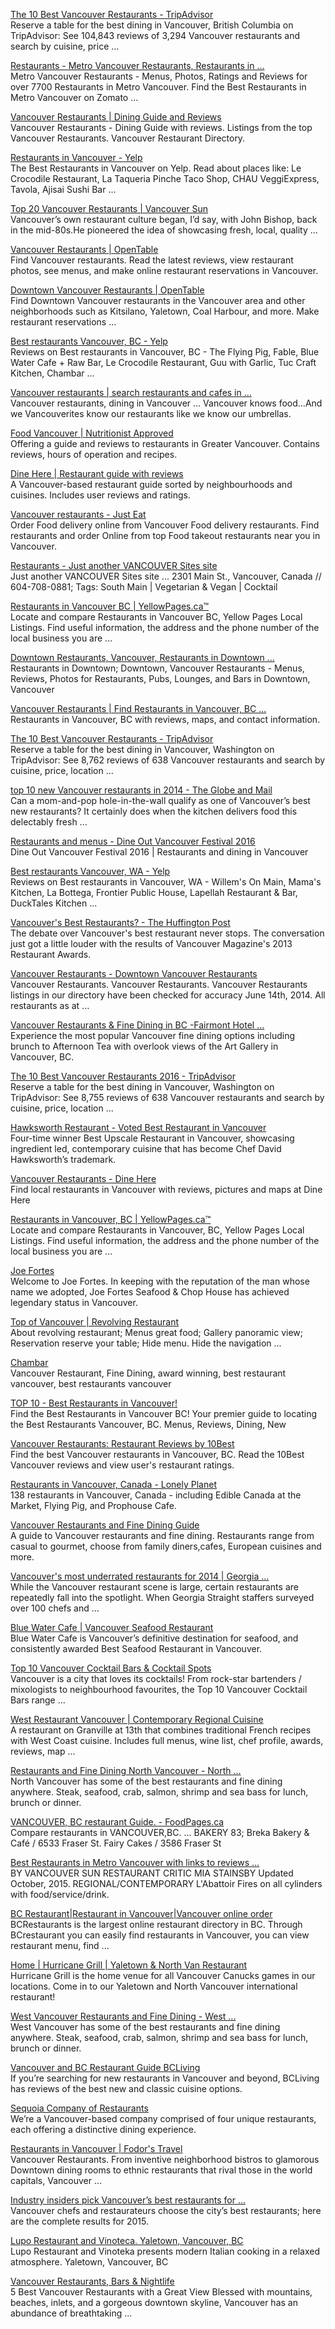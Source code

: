[The 10 Best Vancouver Restaurants - TripAdvisor](https://www.tripadvisor.ca/Restaurants-g154943-Vancouver_British...)  
Reserve a table for the best dining in Vancouver, British Columbia on TripAdvisor: See 104,843 reviews of 3,294 Vancouver restaurants and search by cuisine, price ...

[Restaurants - Metro Vancouver Restaurants, Restaurants in ...](https://www.zomato.com/vancouver)  
Metro Vancouver Restaurants - Menus, Photos, Ratings and Reviews for over 7700 Restaurants in Metro Vancouver. Find the Best Restaurants in Metro Vancouver on Zomato ...

[Vancouver Restaurants | Dining Guide and Reviews](vancouverrestaurants.com)  
Vancouver Restaurants - Dining Guide with reviews. Listings from the top Vancouver Restaurants. Vancouver Restaurant Directory.

[Restaurants in Vancouver - Yelp](www.yelp.ca/c/vancouver/restaurants)  
The Best Restaurants in Vancouver on Yelp. Read about places like: Le Crocodile Restaurant, La Taqueria Pinche Taco Shop, CHAU VeggiExpress, Tavola, Ajisai Sushi Bar ...

[Top 20 Vancouver Restaurants | Vancouver Sun](blogs.vancouversun.com/2011/08/15/top-20-vancouver-restaurants)  
Vancouver’s own restaurant culture began, I’d say, with John Bishop, back in the mid-80s.He pioneered the idea of showcasing fresh, local, quality ...

[Vancouver Restaurants | OpenTable](www.opentable.com/vancouver-restaurants?mn=165)  
Find Vancouver restaurants. Read the latest reviews, view restaurant photos, see menus, and make online restaurant reservations in Vancouver.

[Downtown Vancouver Restaurants | OpenTable](www.opentable.com/vancouver/downtown-restaurants)  
Find Downtown Vancouver restaurants in the Vancouver area and other neighborhoods such as Kitsilano, Yaletown, Coal Harbour, and more. Make restaurant reservations ...

[Best restaurants Vancouver, BC - Yelp](www.yelp.ca/search?find_desc=best+restaurants&find_loc=Vancouver,+BC)  
Reviews on Best restaurants in Vancouver, BC - The Flying Pig, Fable, Blue Water Cafe + Raw Bar, Le Crocodile Restaurant, Guu with Garlic, Tuc Craft Kitchen, Chambar ...

[Vancouver restaurants | search restaurants and cafes in ...](www.tourismvancouver.com/dine)  
Vancouver restaurants, dining in Vancouver ... Vancouver knows food...And we Vancouverites know our restaurants like we know our umbrellas.

[Food Vancouver | Nutritionist Approved](foodvancouver.com)  
Offering a guide and reviews to restaurants in Greater Vancouver. Contains reviews, hours of operation and recipes.

[Dine Here | Restaurant guide with reviews](dinehere.ca)  
A Vancouver-based restaurant guide sorted by neighbourhoods and cuisines. Includes user reviews and ratings.

[Vancouver restaurants - Just Eat](https://www.just-eat.ca/delivery/vancouver)  
Order Food delivery online from Vancouver Food delivery restaurants. Find restaurants and order Online from top Food takeout restaurants near you in Vancouver.

[Restaurants - Just another VANCOUVER Sites site](vanmag.com/restaurants)  
Just another VANCOUVER Sites site ... 2301 Main St., Vancouver, Canada // 604-708-0881; Tags: South Main | Vegetarian & Vegan | Cocktail

[Restaurants in Vancouver BC | YellowPages.ca™](www.yellowpages.ca/search/si/1/Restaurants/Vancouver+BC)  
Locate and compare Restaurants in Vancouver BC, Yellow Pages Local Listings. Find useful information, the address and the phone number of the local business you are ...

[Downtown Restaurants, Vancouver, Restaurants in Downtown ...](https://www.zomato.com/vancouver/downtown-restaurants)  
Restaurants in Downtown; Downtown, Vancouver Restaurants - Menus, Reviews, Photos for Restaurants, Pubs, Lounges, and Bars in Downtown, Vancouver

[Vancouver Restaurants | Find Restaurants in Vancouver, BC ...](www.canpages.ca/business/BC/vancouver/restaurants/961-720200.html)  
Restaurants in Vancouver, BC with reviews, maps, and contact information.

[The 10 Best Vancouver Restaurants - TripAdvisor](https://www.tripadvisor.ca/Restaurants-g60820-Vancouver_Washington...)  
Reserve a table for the best dining in Vancouver, Washington on TripAdvisor: See 8,762 reviews of 638 Vancouver restaurants and search by cuisine, price, location ...

[top 10 new Vancouver restaurants in 2014 - The Globe and Mail](www.theglobeandmail.com/life/food-and-wine/restaurant-reviews/top...)  
Can a mom-and-pop hole-in-the-wall qualify as one of Vancouver’s best new restaurants? It certainly does when the kitchen delivers food this delectably fresh ...

[Restaurants and menus - Dine Out Vancouver Festival 2016](www.dineoutvancouver.com/restaurants)  
Dine Out Vancouver Festival 2016 | Restaurants and dining in Vancouver

[Best restaurants Vancouver, WA - Yelp](www.yelp.com/search?find_desc=Best+Restaurants&find_loc=Vancouver,+WA)  
Reviews on Best restaurants in Vancouver, WA - Willem's On Main, Mama's Kitchen, La Bottega, Frontier Public House, Lapellah Restaurant & Bar, DuckTales Kitchen ...

[Vancouver's Best Restaurants? - The Huffington Post](www.huffingtonpost.ca/2013/04/23/best-restaurants-vancouver-list_n...)  
The debate over Vancouver's best restaurant never stops. The conversation just got a little louder with the results of Vancouver Magazine's 2013 Restaurant Awards.

[Vancouver Restaurants - Downtown Vancouver Restaurants](www.downtownvancouver.com/directory/vancouver_restaurant)  
Vancouver Restaurants. Vancouver Restaurants. Vancouver Restaurants listings in our directory have been checked for accuracy June 14th, 2014. All restaurants as at ...

[Vancouver Restaurants & Fine Dining in BC -Fairmont Hotel ...](www.fairmont.com/hotel-vancouver/dining)  
Experience the most popular Vancouver fine dining options including brunch to Afternoon Tea with overlook views of the Art Gallery in Vancouver, BC.

[The 10 Best Vancouver Restaurants 2016 - TripAdvisor](www.tripadvisor.com/Restaurants-g60820-Vancouver_Washington.html)  
Reserve a table for the best dining in Vancouver, Washington on TripAdvisor: See 8,755 reviews of 638 Vancouver restaurants and search by cuisine, price, location ...

[Hawksworth Restaurant - Voted Best Restaurant in Vancouver](https://hawksworthrestaurant.com)  
Four-time winner Best Upscale Restaurant in Vancouver, showcasing ingredient led, contemporary cuisine that has become Chef David Hawksworth’s trademark.

[Vancouver Restaurants - Dine Here](dinehere.ca/r/vancouver)  
Find local restaurants in Vancouver with reviews, pictures and maps at Dine Here

[Restaurants in Vancouver, BC | YellowPages.ca™](www.yellowpages.ca/search/si/1/Restaurants/Vancouver,+BC)  
Locate and compare Restaurants in Vancouver, BC, Yellow Pages Local Listings. Find useful information, the address and the phone number of the local business you are ...

[Joe Fortes](www.joefortes.ca)  
Welcome to Joe Fortes. In keeping with the reputation of the man whose name we adopted, Joe Fortes Seafood & Chop House has achieved legendary status in Vancouver.

[Top of Vancouver | Revolving Restaurant](www.topofvancouver.com)  
About revolving restaurant; Menus great food; Gallery panoramic view; Reservation reserve your table; Hide menu. Hide the navigation ...

[Chambar](www.chambar.com)  
Vancouver Restaurant, Fine Dining, award winning, best restaurant vancouver, best restaurants vancouver

[TOP 10 - Best Restaurants in Vancouver!](www.bestrestaurantsvancouver.ca)  
Find the Best Restaurants in Vancouver BC! Your premier guide to locating the Best Restaurants Vancouver, BC. Menus, Reviews, Dining, New

[Vancouver Restaurants: Restaurant Reviews by 10Best](www.10best.com/destinations/canada/vancouver/restaurants)  
Find the best Vancouver restaurants in Vancouver, BC. Read the 10Best Vancouver reviews and view user's restaurant ratings.

[Restaurants in Vancouver, Canada - Lonely Planet](www.lonelyplanet.com/canada/vancouver/restaurants)  
138 restaurants in Vancouver, Canada - including Edible Canada at the Market, Flying Pig, and Prophouse Cafe.

[Vancouver Restaurants and Fine Dining Guide](www.vancouver-bc.com/restaurants)  
A guide to Vancouver restaurants and fine dining. Restaurants range from casual to gourmet, choose from family diners,cafes, European cuisines and more.

[Vancouver's most underrated restaurants for 2014 | Georgia ...](www.straight.com/.../vancouvers-most-underrated-restaurants-2014)  
While the Vancouver restaurant scene is large, certain restaurants are repeatedly fall into the spotlight. When Georgia Straight staffers surveyed over 100 chefs and ...

[Blue Water Cafe | Vancouver Seafood Restaurant](bluewatercafe.net)  
Blue Water Cafe is Vancouver’s definitive destination for seafood, and consistently awarded Best Seafood Restaurant in Vancouver.

[Top 10 Vancouver Cocktail Bars & Cocktail Spots](vancouver.about.com/od/barsnightlife/tp/Vancouver-Cocktail-Bars.htm)  
Vancouver is a city that loves its cocktails! From rock-star bartenders / mixologists to neighbourhood favourites, the Top 10 Vancouver Cocktail Bars range ...

[West Restaurant Vancouver | Contemporary Regional Cuisine](www.westrestaurant.com)  
A restaurant on Granville at 13th that combines traditional French recipes with West Coast cuisine. Includes full menus, wine list, chef profile, awards, reviews, map ...

[Restaurants and Fine Dining North Vancouver - North ...](www.northvancouver.com/restaurants)  
North Vancouver has some of the best restaurants and fine dining anywhere. Steak, seafood, crab, salmon, shrimp and sea bass for lunch, brunch or dinner.

[VANCOUVER, BC restaurant Guide. - FoodPages.ca](foodpages.ca/BC/VANCOUVER)  
Compare restaurants in VANCOUVER,BC. ... BAKERY 83; Breka Bakery & Café / 6533 Fraser St. Fairy Cakes / 3586 Fraser St

[Best Restaurants in Metro Vancouver with links to reviews ...](blogs.vancouversun.com/2015/02/19/best-restaurants-in-metro-vancouver)  
BY VANCOUVER SUN RESTAURANT CRITIC MIA STAINSBY Updated October, 2015. REGIONAL/CONTEMPORARY L'Abattoir Fires on all cylinders with food/service/drink.

[BC Restaurant|Restaurant in Vancouver|Vancouver online order](www.bcrestaurants.ca)  
BCRestaurants is the largest online restaurant directory in BC. Through BCrestaurant you can easily find restaurants in Vancouver, you can view restaurant menu, find ...

[Home | Hurricane Grill | Yaletown & North Van Restaurant](hurricanegrill.ca)  
Hurricane Grill is the home venue for all Vancouver Canucks games in our locations. Come in to our Yaletown and North Vancouver international restaurant!

[West Vancouver Restaurants and Fine Dining - West ...](www.westvancouver.com/restaurants)  
West Vancouver has some of the best restaurants and fine dining anywhere. Steak, seafood, crab, salmon, shrimp and sea bass for lunch, brunch or dinner.

[Vancouver and BC Restaurant Guide BCLiving](www.bcliving.ca/food-drink/restaurants)  
If you’re searching for new restaurants in Vancouver and beyond, BCLiving has reviews of the best new and classic cuisine options.

[Sequoia Company of Restaurants](https://www.vancouverdine.com)  
We’re a Vancouver-based company comprised of four unique restaurants, each offering a distinctive dining experience.

[Restaurants in Vancouver | Fodor's Travel](www.fodors.com/.../canada/british-columbia/vancouver/restaurants)  
Vancouver Restaurants. From inventive neighborhood bistros to glamorous Downtown dining rooms to ethnic restaurants that rival those in the world capitals, Vancouver ...

[Industry insiders pick Vancouver’s best restaurants for ...](www.straight.com/food/409561/industry-insiders-pick-vancouvers...)  
Vancouver chefs and restaurateurs choose the city’s best restaurants; here are the complete results for 2015.

[Lupo Restaurant and Vinoteca. Yaletown, Vancouver, BC](www.luporestaurant.ca)  
Lupo Restaurant and Vinoteka presents modern Italian cooking in a relaxed atmosphere. Yaletown, Vancouver, BC

[Vancouver Restaurants, Bars & Nightlife](vancouver.about.com/od/restaurantsbars)  
5 Best Vancouver Restaurants with a Great View Blessed with mountains, beaches, inlets, and a gorgeous downtown skyline, Vancouver has an abundance of breathtaking ...
